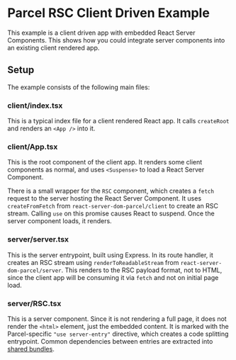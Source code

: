 # Parcel RSC Client Driven Example

This example is a client driven app with embedded React Server Components. This shows how you could integrate server components into an existing client rendered app.

## Setup

The example consists of the following main files:

### client/index.tsx

This is a typical index file for a client rendered React app. It calls `createRoot` and renders an `<App />` into it.

### client/App.tsx

This is the root component of the client app. It renders some client components as normal, and uses `<Suspense>` to load a React Server Component.

There is a small wrapper for the `RSC` component, which creates a `fetch` request to the server hosting the React Server Component. It uses `createFromFetch` from `react-server-dom-parcel/client` to create an RSC stream. Calling `use` on this promise causes React to suspend. Once the server component loads, it renders.

### server/server.tsx

This is the server entrypoint, built using Express. In its route handler, it creates an RSC stream using `renderToReadableStream` from `react-server-dom-parcel/server`. This renders to the RSC payload format, not to HTML, since the client app will be consuming it via `fetch` and not on initial page load.

### server/RSC.tsx

This is a server component. Since it is not rendering a full page, it does not render the `<html>` element, just the embedded content. It is marked with the Parcel-specific `"use server-entry"` directive, which creates a code splitting entrypoint. Common dependencies between entries are extracted into [shared bundles](https://parceljs.org/features/code-splitting/#shared-bundles).
